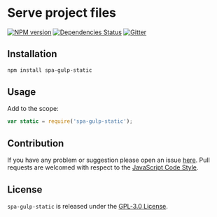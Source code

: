Serve project files
===================

[![NPM version](https://img.shields.io/npm/v/spa-gulp-static.svg?style=flat-square)](https://www.npmjs.com/package/spa-gulp-static)
[![Dependencies Status](https://img.shields.io/david/spasdk/gulp-static.svg?style=flat-square)](https://david-dm.org/spasdk/gulp-static)
[![Gitter](https://img.shields.io/badge/gitter-join%20chat-blue.svg?style=flat-square)](https://gitter.im/DarkPark/spasdk)


## Installation ##

```bash
npm install spa-gulp-static
```


## Usage ##

Add to the scope:

```js
var static = require('spa-gulp-static');
```


## Contribution ##

If you have any problem or suggestion please open an issue [here](https://github.com/spasdk/gulp-static/issues).
Pull requests are welcomed with respect to the [JavaScript Code Style](https://github.com/DarkPark/jscs).


## License ##

`spa-gulp-static` is released under the [GPL-3.0 License](http://opensource.org/licenses/GPL-3.0).
